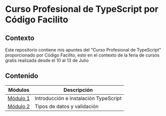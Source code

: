# Curso Profesional de TypeScript por Código Facilito

## Contexto
Este repositorio contiene mis apuntes del "Curso Profesional de TypeScript" proporcionado por Código Facilito, esto en el contexto de la feria de cursos gratis realizada desde el 10 al 13 de Julio

## Contenido

| Módulos                          | Descripción                                       |
|----------------------------------|---------------------------------------------------|
| [Módulo 1](./modulo1/modulo1.md) | Introducción e instalación TypeScript             |
| [Módulo 2](./modulo2/modulo2.md) | Tipos de datos y validación                       |

